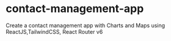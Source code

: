 # contact-management-app
Create a contact management app with Charts and Maps using ReactJS,TailwindCSS, React Router v6
